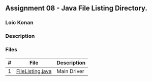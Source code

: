 ## Assignment 08 - Java File Listing Directory.

### Loic Konan

### Description

### Files

|   #   | File                                 | Description                                          |
| :---: | ------------------------------------ | ---------------------------------------------------- |
|   1   | [FileListing.java](FileListing.java) | Main Driver|

